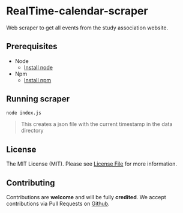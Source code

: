 # RealTime-calendar-scraper
Web scraper to get all events from the study association website.

## Prerequisites
- Node
    - [Install node](https://nodejs.org/en/)
- Npm
    - [Install npm](https://www.npmjs.com/get-npm)
    
 ## Running scraper
 
 ```bash
node index.js
 ```

> This creates a json file with the current timestamp in the data directory

## License
The MIT License (MIT). Please see [License File](LICENSE) for more information.

## Contributing
Contributions are **welcome** and will be fully **credited**. We accept contributions via Pull Requests on [Github](https://github.com/RoyVoetman/RealTime-calendar-scraper).
